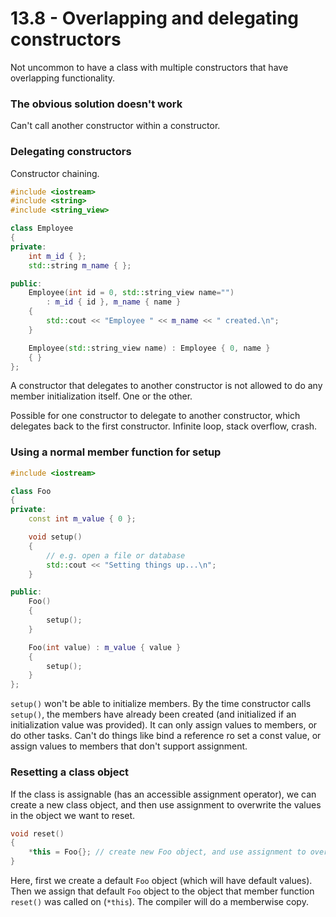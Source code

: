 # 13.8 - Overlapping and delegating constructors

Not uncommon to have a class with multiple constructors that have overlapping
functionality.

### The obvious solution doesn't work
Can't call another constructor within a constructor.

### Delegating constructors
Constructor chaining.

```c++
#include <iostream>
#include <string>
#include <string_view>

class Employee
{
private:
    int m_id { };
    std::string m_name { };

public:
    Employee(int id = 0, std::string_view name="")
        : m_id { id }, m_name { name }
    {
        std::cout << "Employee " << m_name << " created.\n";
    }

    Employee(std::string_view name) : Employee { 0, name }
    { }
};
```

A constructor that delegates to another constructor is not allowed to do any member
initialization itself. One or the other.

Possible for one constructor to delegate to another constructor, which delegates back to
the first constructor. Infinite loop, stack overflow, crash.

### Using a normal member function for setup

```c++
#include <iostream>

class Foo
{
private:
    const int m_value { 0 };

    void setup()
    {
        // e.g. open a file or database
        std::cout << "Setting things up...\n";
    }

public:
    Foo()
    {
        setup();
    }

    Foo(int value) : m_value { value }
    {
        setup();
    }
};
```

`setup()` won't be able to initialize members. By the time constructor calls `setup()`,
the members have already been created (and initialized if an initialization value was
provided). It can only assign values to members, or do other tasks. Can't do things like
bind a reference ro set a const value, or assign values to members that don't support
assignment.

### Resetting a class object
If the class is assignable (has an accessible assignment operator), we can create a new
class object, and then use assignment to overwrite the values in the object we want to
reset.

```c++
void reset()
{
    *this = Foo{}; // create new Foo object, and use assignment to overwrite our implicit object
}
```

Here, first we create a default `Foo` object (which will have default values). Then we
assign that default `Foo` object to the object that member function `reset()` was called
on (`*this`). The compiler will do a memberwise copy.
